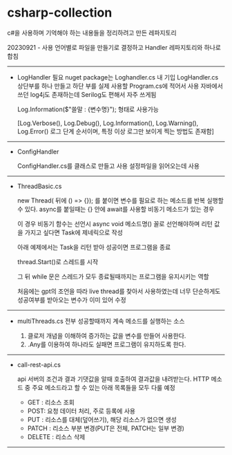 # csharp-collection
c#을 사용하며 기억해야 하는 내용들을 정리하려고 만든 레파지토리

20230921 - 사용 언어별로 파일을 만들기로 결정하고 Handler 레파지토리와 하나로 합침


-------------------------------------------------

 - LogHandler
   필요 nuget package는 Loghandler.cs 내 기입
   LogHandler.cs 상단부를 하나 만들고
   하단 부를 실제 사용할 Program.cs에 적어서 사용
   자바에서 쓰던 log4j도 존재하는데 Serilog도 편해서 자주 쓰게됨
   
   Log.Information($"쓸말 : {변수명}"); 형태로 사용가능 
 
   [Log.Verbose(), Log.Debug(), Log.Information(), Log.Warning(), Log.Error() 로그 단계 순서이며, 특정 이상 로그만 보이게 찍는 방법도 존재함]


------------------------------------

- ConfigHandler

  ConfigHandler.cs를 클래스로 만들고 사용
  설정파일을 읽어오는데 사용

------------------------------------------------------------------

  
- ThreadBasic.cs

  new Thread( 뒤에 () => {}); 를 붙이면 변수를 필요로 하는 메소드를 반복 실행할 수 있다.
  async를 붙일때는 {} 안에 await를 사용할 비동기 메소드가 있는 경우
  
  이 경우 비동기 함수는 선언시 async void 메소드명() 꼴로 선언해야하며
  리턴 값을 가지고 싶다면 Task<T>에 제네릭으로 작성

  아래 예제에서는 Task<bool>을 리턴 받아 성공이면 프로그램을 종료

  thread.Start()로 스레드를 시작

  그 뒤 while 문은 스레드가 모두 종료될때까지는 프로그램을 유지시키는 역할

  처음에는 gpt의 조언을 따라 live thread를 찾아서 사용하였는데
  너무 단순하게도 성공여부를 받아오는 변수가 이미 있어 수정
  
------------------------------------------------------------------


- multiThreads.cs
  전부 성공할때까지 계속 메소드를 실행하는 소스

  1. 클로저 개념을 이해하여 증가하는 값을 변수를 만들어 사용한다.
  2. .Any를 이용하여 하나라도 실패면 프로그램이 유지하도록 한다.
------------------------------------------------------------------

- call-rest-api.cs

  api 서버의 조건과 결과 기댓값을 알때 호출하여 결과값을 내려받는다.
  HTTP 메소드 중 주요 메소드라고 할 수 있는 아래 목록들을 모두 다룰 예정
   - GET : 리소스 조회
   - POST:  요청 데이터 처리, 주로 등록에 사용
   - PUT : 리소스를 대체(덮어쓰기), 해당 리소스가 없으면 생성
   - PATCH : 리소스 부분 변경(PUT은 전체, PATCH는 일부 변경)
   - DELETE : 리소스 삭제
------------------------------------------------------------------


